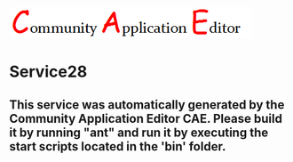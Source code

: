 ![CAE](https://github.com/PhilCAEOrg2/microservice-116/blob/master/img/logo.png)  

Service28
===================


This service was automatically generated by the Community Application Editor CAE. Please build it by running "ant" and run it by executing the start scripts located in the 'bin' folder.
---------------
